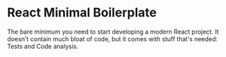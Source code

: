React Minimal Boilerplate
=========================

The bare minimum you need to start developing a modern React project. It doesn't contain much bloat of code, but it comes with stuff that's needed: Tests and Code analysis.

